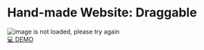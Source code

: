 # Hand-made Website: Draggable
![image is not loaded, please try again](./assets/co-vision-night.png) <br/> 
[💻 DEMO](https://junebee66.github.io/co-vision/)<br/> 

